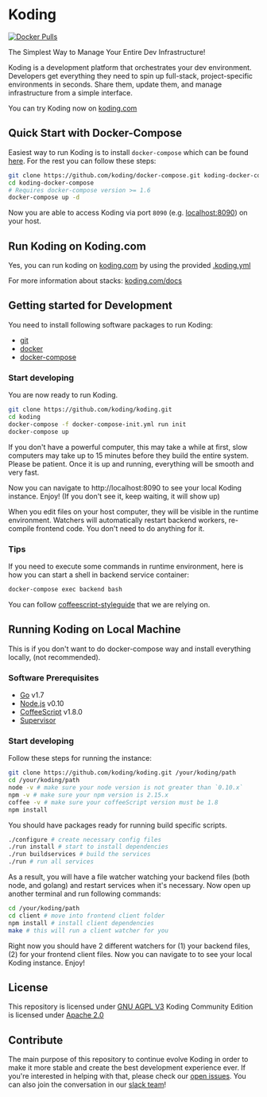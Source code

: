 # Koding

[![Docker Pulls](https://img.shields.io/docker/pulls/koding/koding.svg?maxAge=2592000)](https://hub.docker.com/r/koding/koding/)

The Simplest Way to Manage Your Entire Dev Infrastructure!

Koding is a development platform that orchestrates your dev
environment. Developers get everything they need to spin up
full-stack, project-specific environments in seconds. Share them, update them,
and manage infrastructure from a simple interface.

You can try Koding now on [koding.com](https://www.koding.com)

## Quick Start with Docker-Compose

Easiest way to run Koding is to install `docker-compose` which
can be found [here](https://docs.docker.com/compose/install/). For the
rest you can follow these steps:

```bash
git clone https://github.com/koding/docker-compose.git koding-docker-compose
cd koding-docker-compose
# Requires docker-compose version >= 1.6
docker-compose up -d
```

Now you are able to access Koding via port `8090` (e.g. [localhost:8090](http://localhost:8090)) on your host.

## Run Koding on Koding.com

Yes, you can run koding on [koding.com](https://www.koding.com) by using
the provided [.koding.yml](https://github.com/koding/koding/blob/master/.koding.yml)

For more information about stacks: [koding.com/docs](https://www.koding.com/docs/creating-an-aws-stack)

## Getting started for Development

You need to install following software packages to run Koding:

- [git](https://git-scm.com)
- [docker](https://www.docker.com)
- [docker-compose](https://www.docker.com/products/docker-compose)

### Start developing

You are now ready to run Koding.

```bash
git clone https://github.com/koding/koding.git
cd koding
docker-compose -f docker-compose-init.yml run init
docker-compose up
```

If you don't have a powerful computer, this may take a while at first, slow computers may take up to 15 minutes before they build the entire system. Please be patient. Once it is up and running, everything will be smooth and very fast.

Now you can navigate to http://localhost:8090 to see your local Koding
instance. Enjoy! (If you don't see it, keep waiting, it will show up)

When you edit files on your host computer, they will be visible in the
runtime environment. Watchers will automatically restart backend workers, re-compile frontend code. You don't need to do anything for it.

### Tips

If you need to execute some commands in runtime
environment, here is how you can start a shell in
backend service container:

```bash
docker-compose exec backend bash
```

You can follow [coffeescript-styleguide](https://github.com/koding/styleguide-coffeescript)
that we are relying on.

## Running Koding on Local Machine

This is if you don't want to do docker-compose way and install everything locally, (not recommended).

### Software Prerequisites

- [Go](http://www.golang.org/) v1.7
- [Node.js](https://nodejs.org/en/) v0.10
- [CoffeeScript](http://coffeescript.org/) v1.8.0
- [Supervisor](http://supervisord.org/)

### Start developing

Follow these steps for running the instance:

```bash
git clone https://github.com/koding/koding.git /your/koding/path
cd /your/koding/path
node -v # make sure your node version is not greater than `0.10.x`
npm -v # make sure your npm version is 2.15.x
coffee -v # make sure your coffeeScript version must be 1.8
npm install
```

You should have packages ready for running build specific scripts.

```bash
./configure # create necessary config files
./run install # start to install dependencies
./run buildservices # build the services
./run # run all services
```

As a result, you will have a file watcher watching your backend files
(both node, and golang) and restart services when it's necessary. Now open up
another terminal and run following commands:

```bash
cd /your/koding/path
cd client # move into frontend client folder
npm install # install client dependencies
make # this will run a client watcher for you
```

Right now you should have 2 different watchers for (1) your backend files,
(2) for your frontend client files.
Now you can navigate to [](http://localhost:8090) to see your local Koding
instance. Enjoy!

## License

This repository is licensed under [GNU AGPL V3](https://github.com/koding/koding/blob/master/LICENSE)
Koding Community Edition is licensed under [Apache 2.0](https://github.com/koding-ce/koding)

## Contribute

The main purpose of this repository to continue evolve Koding in order to make it more
stable and create the best development experience ever. If you're interested
in helping with that, please check our [open
issues](https://github.com/koding/koding/issues). You can also join the
conversation in our [slack team]!

[slack team]: http://cebeci.koding.com/slackin/
